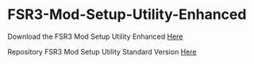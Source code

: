 # FSR3-Mod-Setup-Utility-Enhanced
Download the  FSR3 Mod Setup Utility Enhanced [Here](https://sharemods.com/wz4iw99asdps/FSR3_v1.11.rar.html)

Repository FSR3 Mod Setup Utility Standard Version [Here](https://github.com/P4TOLINO06/FSR3.0-Mod-Setup-Utility)
 